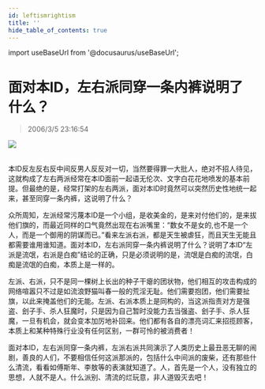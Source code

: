 ```yaml
---
id: leftismrightism
title: ''
hide_table_of_contents: true
---
```


import useBaseUrl from '@docusaurus/useBaseUrl';

# 面对本ID，左右派同穿一条内裤说明了什么？

> 2006/3/5 23:16:54

<div style={{textAlign: 'center'}}>
<img src={useBaseUrl('https://gateway.ipfscdn.io/ipfs/QmXSnds2BF97yuZwYAMLwrpjQcuPcm22WGsFmBJfWFTEUM/essays/leftismrightism/1.jpeg')} /><br/><br/>
</div>

本ID反左反右反中间反男人反反对一切，当然要得罪一大批人，绝对不招人待见，这就构成了左右两派经常在本ID面前一起语无伦次、文字白花花地喷发的基本前提。但最绝的是，经常打架的左右两派，面对本ID时竟然可以突然历史性地统一起来，甚至同穿一条内裤，这说明了什么？
 
众所周知，左派经常污蔑本ID是一个小组，是收美金的，是来对付他们的，是来拔他们旗的，而最近同样的口气竟然出现在右派嘴里：“数女不是女的,也不是一个人，而是一个御用的阴谋而已。”看来左派右派，都是天生被虐狂，而且天生无能且都需要谁用谁知道。面对本ID，左右派同穿一条内裤说明了什么？说明了本ID“左派是流氓，右派是白痴”结论的正确，只是必须说明的是，流氓是白痴的流氓，白痴是流氓的白痴，本质上是一样的。

左派、右派，只不是同一棵树上长出的种子干瘪的团状物，他们相互的攻击构成的网络喧嚣只不过是如流浪野猫叫春一般的荒淫无耻。他们需要抱团，他们需要扯旗，以此来掩盖他们的无能。左派、右派本质上是同构的，当这派指责对方是强盗、刽子手、杀人狂魔时，只是因为自己暂时没能力去当强盗、刽子手、杀人狂魔，一旦有机会，就会变本加厉地补回来。他们都有各自的漂亮词汇来招揽顾客，本质上和某种特殊行业没有任何区别，一群可怜的被消费者！

面对本ID，左右派同穿一条内裤，左派右派共同演示了人类历史上最丑恶无聊的闹剧，善良的人们，不要相信任何这派那派的，包括什么中间派的废柴，还有那些什么清流，看看如傅斯年、李敖等的表演就知道了。人，首先是一个人，没有独立的思想，人就不是人。什么派别、清流的烂玩意，非人道毁灭去吧！
